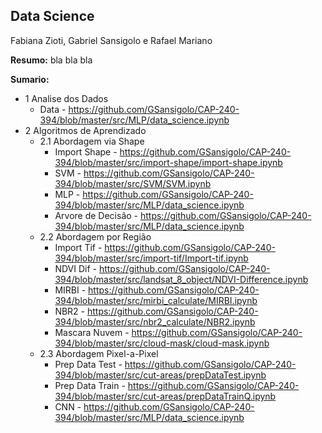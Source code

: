 ## Data Science

Fabiana Zioti, Gabriel Sansigolo e Rafael Mariano

**Resumo:** bla bla bla

**Sumario:**

* 1 Analise dos Dados 
    * Data - https://github.com/GSansigolo/CAP-240-394/blob/master/src/MLP/data_science.ipynb
* 2 Algoritmos de Aprendizado
    * 2.1 Abordagem via Shape
        * Import Shape - https://github.com/GSansigolo/CAP-240-394/blob/master/src/import-shape/import-shape.ipynb 
        * SVM - https://github.com/GSansigolo/CAP-240-394/blob/master/src/SVM/SVM.ipynb 
        * MLP - https://github.com/GSansigolo/CAP-240-394/blob/master/src/MLP/data_science.ipynb 
        * Arvore de Decisão - https://github.com/GSansigolo/CAP-240-394/blob/master/src/MLP/data_science.ipynb 
    * 2.2 Abordagem por Região 
        * Import Tif - https://github.com/GSansigolo/CAP-240-394/blob/master/src/import-tif/Import-tif.ipynb 
        * NDVI Dif - https://github.com/GSansigolo/CAP-240-394/blob/master/src/landsat_8_object/NDVI-Difference.ipynb 
        * MIRBI - https://github.com/GSansigolo/CAP-240-394/blob/master/src/mirbi_calculate/MIRBI.ipynb 
        * NBR2 - https://github.com/GSansigolo/CAP-240-394/blob/master/src/nbr2_calculate/NBR2.ipynb 
        * Mascara Nuvem - https://github.com/GSansigolo/CAP-240-394/blob/master/src/cloud-mask/cloud-mask.ipynb 
    * 2.3 Abordagem Pixel-a-Pixel 
        * Prep Data Test - https://github.com/GSansigolo/CAP-240-394/blob/master/src/cut-areas/prepDataTest.ipynb 
        * Prep Data Train - https://github.com/GSansigolo/CAP-240-394/blob/master/src/cut-areas/prepDataTrainQ.ipynb 
        * CNN - https://github.com/GSansigolo/CAP-240-394/blob/master/src/MLP/data_science.ipynb 
